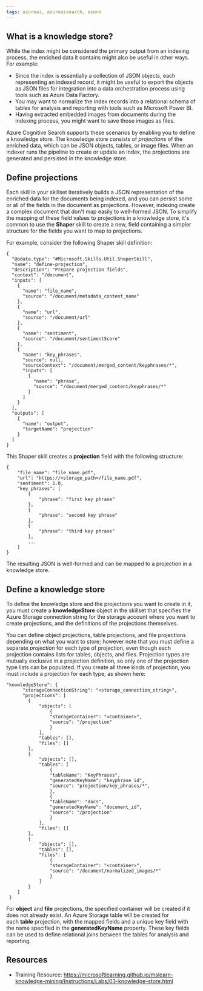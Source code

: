 ```yaml
---
tags: azureai, azureaisearch, azure
---
```


## What is a knowledge store?

While the index might be considered the primary output from an indexing process, the enriched data it contains might also be useful in other ways. For example:

-   Since the index is essentially a collection of JSON objects, each representing an indexed record, it might be useful to export the objects as JSON files for integration into a data orchestration process using tools such as Azure Data Factory.
-   You may want to normalize the index records into a relational schema of tables for analysis and reporting with tools such as Microsoft Power BI.
-   Having extracted embedded images from documents during the indexing process, you might want to save those images as files.

Azure Cognitive Search supports these scenarios by enabling you to define a knowledge store. The knowledge store consists of *projections* of the enriched data, which can be JSON objects, tables, or image files. When an indexer runs the pipeline to create or update an index, the projections are generated and persisted in the knowledge store.

## Define projections

Each skill in your skillset iteratively builds a JSON representation of the enriched data for the documents being indexed, and you can persist some or all of the fields in the document as projections. However, indexing create a complex document that don't map easily to well-formed JSON. To simplify the mapping of these field values to projections in a knowledge store, it's common to use the **Shaper** skill to create a new, field containing a simpler structure for the fields you want to map to projections.

For example, consider the following Shaper skill definition:

```
{
  "@odata.type": "#Microsoft.Skills.Util.ShaperSkill",
  "name": "define-projection",
  "description": "Prepare projection fields",
  "context": "/document",
  "inputs": [
    {
      "name": "file_name",
      "source": "/document/metadata_content_name"
    },
    {
      "name": "url",
      "source": "/document/url"
    },
    {
      "name": "sentiment",
      "source": "/document/sentimentScore"
    },
    {
      "name": "key_phrases",
      "source": null,
      "sourceContext": "/document/merged_content/keyphrases/*",
      "inputs": [
        {
          "name": "phrase",
          "source": "/document/merged_content/keyphrases/*"
        }
      ]
    }
  ],
  "outputs": [
    {
      "name": "output",
      "targetName": "projection"
    }
  ]
}
```

This Shaper skill creates a **projection** field with the following structure:

```
{
    "file_name": "file_name.pdf",
    "url": "https://<storage_path>/file_name.pdf",
    "sentiment": 1.0,
    "key_phrases": [
        {
            "phrase": "first key phrase"
        },
        {
            "phrase": "second key phrase"
        },
        {
            "phrase": "third key phrase"
        },
        ...
    ]
}
```

The resulting JSON is well-formed and can be mapped to a projection in a knowledge store.

## Define a knowledge store

To define the knowledge store and the projections you want to create in it, you must create a **knowledgeStore** object in the skillset that specifies the Azure Storage connection string for the storage account where you want to create projections, and the definitions of the projections themselves.

You can define object projections, table projections, and file projections depending on what you want to store; however note that you must define a separate *projection* for each type of projection, even though each projection contains lists for tables, objects, and files. Projection types are mutually exclusive in a projection definition, so only one of the projection type lists can be populated. If you create all three kinds of projection, you must include a projection for each type; as shown here:

```
"knowledgeStore": {
      "storageConnectionString": "<storage_connection_string>",
      "projections": [
        {
            "objects": [
                {
                "storageContainer": "<container>",
                "source": "/projection"
                }
            ],
            "tables": [],
            "files": []
        },
        {
            "objects": [],
            "tables": [
                {
                "tableName": "KeyPhrases",
                "generatedKeyName": "keyphrase_id",
                "source": "projection/key_phrases/*",
                },
                {
                "tableName": "docs",
                "generatedKeyName": "document_id",
                "source": "/projection"
                }
            ],
            "files": []
        },
        {
            "objects": [],
            "tables": [],
            "files": [
                {
                "storageContainer": "<container>",
                "source": "/document/normalized_images/*"
                }
            ]
        }
    ]
 }
```

For **object** and **file** projections, the specified container will be created if it does not already exist. An Azure Storage table will be created for each **table** projection, with the mapped fields and a unique key field with the name specified in the **generatedKeyName** property. These key fields can be used to define relational joins between the tables for analysis and reporting.

## Resources

-   Training Resource: https://microsoftlearning.github.io/mslearn-knowledge-mining/Instructions/Labs/03-knowledge-store.html
